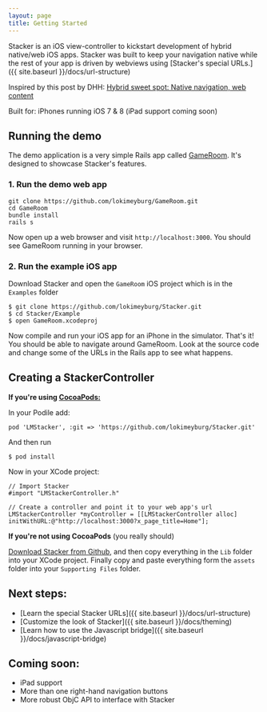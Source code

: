 ```yaml
---
layout: page
title: Getting Started
---
```


Stacker is an iOS view-controller to kickstart development of hybrid native/web iOS apps. Stacker was built to keep your navigation native while the rest of your app is driven by webviews using [Stacker's special URLs.]({{ site.baseurl }}/docs/url-structure)

Inspired by this post by DHH: [Hybrid sweet spot: Native navigation, web content](http://signalvnoise.com/posts/3743-hybrid-sweet-spot-native-navigation-web-content)

Built for: iPhones running iOS 7 & 8 (iPad support coming soon)

## Running the demo

The demo application is a very simple Rails app called [GameRoom](https://github.com/lokimeyburg/GameRoom). It's designed to showcase Stacker's features.

### 1. Run the demo web app

```
git clone https://github.com/lokimeyburg/GameRoom.git
cd GameRoom
bundle install
rails s
```

Now open up a web browser and visit `http://localhost:3000`. You should see GameRoom running in your browser.

### 2. Run the example iOS app

Download Stacker and open the `GameRoom` iOS project which is in the `Examples` folder

```
$ git clone https://github.com/lokimeyburg/Stacker.git
$ cd Stacker/Example
$ open GameRoom.xcodeproj
```

Now compile and run your iOS app for an iPhone in the simulator. That's it! You should be able to navigate around GameRoom. Look at the source code and change some of the URLs in the Rails app to see what happens.

## Creating a StackerController

**If you're using [CocoaPods:](http://cocoapods.org)**

In your Podile add:
```
pod 'LMStacker', :git => 'https://github.com/lokimeyburg/Stacker.git'
```
And then run
```
$ pod install
```

Now in your XCode project:

```
// Import Stacker
#import "LMStackerController.h"

// Create a controller and point it to your web app's url
LMStackerController *myController = [[LMStackerController alloc] initWithURL:@"http://localhost:3000?x_page_title=Home"];
```

**If you're not using CocoaPods** (you really should)

[Download Stacker from Github](https://github.com/lokimeyburg/Stacker), and then copy everything in the `Lib` folder into your XCode project. Finally copy and paste everything form the `assets` folder into your `Supporting Files` folder.

## Next steps:

* [Learn the special Stacker URLs]({{ site.baseurl }}/docs/url-structure)
* [Customize the look of Stacker]({{ site.baseurl }}/docs/theming)
* [Learn how to use the Javascript bridge]({{ site.baseurl }}/docs/javascript-bridge)

## Coming soon:

* iPad support
* More than one right-hand navigation buttons
* More robust ObjC API to interface with Stacker
